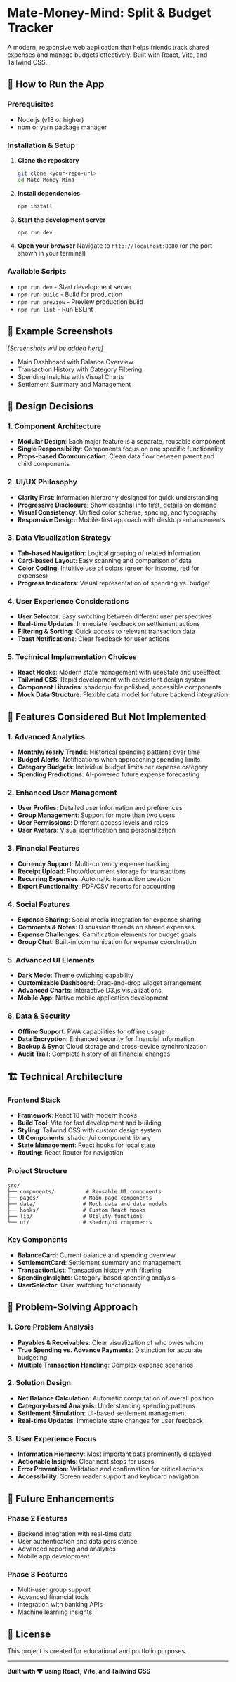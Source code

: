 # Mate-Money-Mind: Split & Budget Tracker

A modern, responsive web application that helps friends track shared expenses and manage budgets effectively. Built with React, Vite, and Tailwind CSS.

## 🚀 How to Run the App

### Prerequisites

- Node.js (v18 or higher)
- npm or yarn package manager

### Installation & Setup

1. **Clone the repository**

   ```bash
   git clone <your-repo-url>
   cd Mate-Money-Mind
   ```

2. **Install dependencies**

   ```bash
   npm install
   ```

3. **Start the development server**

   ```bash
   npm run dev
   ```

4. **Open your browser**
   Navigate to `http://localhost:8080` (or the port shown in your terminal)

### Available Scripts

- `npm run dev` - Start development server
- `npm run build` - Build for production
- `npm run preview` - Preview production build
- `npm run lint` - Run ESLint

## 📸 Example Screenshots

_[Screenshots will be added here]_

- Main Dashboard with Balance Overview
- Transaction History with Category Filtering
- Spending Insights with Visual Charts
- Settlement Summary and Management

## 🎨 Design Decisions

### 1. **Component Architecture**

- **Modular Design**: Each major feature is a separate, reusable component
- **Single Responsibility**: Components focus on one specific functionality
- **Props-based Communication**: Clean data flow between parent and child components

### 2. **UI/UX Philosophy**

- **Clarity First**: Information hierarchy designed for quick understanding
- **Progressive Disclosure**: Show essential info first, details on demand
- **Visual Consistency**: Unified color scheme, spacing, and typography
- **Responsive Design**: Mobile-first approach with desktop enhancements

### 3. **Data Visualization Strategy**

- **Tab-based Navigation**: Logical grouping of related information
- **Card-based Layout**: Easy scanning and comparison of data
- **Color Coding**: Intuitive use of colors (green for income, red for expenses)
- **Progress Indicators**: Visual representation of spending vs. budget

### 4. **User Experience Considerations**

- **User Selector**: Easy switching between different user perspectives
- **Real-time Updates**: Immediate feedback on settlement actions
- **Filtering & Sorting**: Quick access to relevant transaction data
- **Toast Notifications**: Clear feedback for user actions

### 5. **Technical Implementation Choices**

- **React Hooks**: Modern state management with useState and useEffect
- **Tailwind CSS**: Rapid development with consistent design system
- **Component Libraries**: shadcn/ui for polished, accessible components
- **Mock Data Structure**: Flexible data model for future backend integration

## 🔮 Features Considered But Not Implemented

### 1. **Advanced Analytics**

- **Monthly/Yearly Trends**: Historical spending patterns over time
- **Budget Alerts**: Notifications when approaching spending limits
- **Category Budgets**: Individual budget limits per expense category
- **Spending Predictions**: AI-powered future expense forecasting

### 2. **Enhanced User Management**

- **User Profiles**: Detailed user information and preferences
- **Group Management**: Support for more than two users
- **User Permissions**: Different access levels and roles
- **User Avatars**: Visual identification and personalization

### 3. **Financial Features**

- **Currency Support**: Multi-currency expense tracking
- **Receipt Upload**: Photo/document storage for transactions
- **Recurring Expenses**: Automatic transaction creation
- **Export Functionality**: PDF/CSV reports for accounting

### 4. **Social Features**

- **Expense Sharing**: Social media integration for expense sharing
- **Comments & Notes**: Discussion threads on shared expenses
- **Expense Challenges**: Gamification elements for budget goals
- **Group Chat**: Built-in communication for expense coordination

### 5. **Advanced UI Elements**

- **Dark Mode**: Theme switching capability
- **Customizable Dashboard**: Drag-and-drop widget arrangement
- **Advanced Charts**: Interactive D3.js visualizations
- **Mobile App**: Native mobile application development

### 6. **Data & Security**

- **Offline Support**: PWA capabilities for offline usage
- **Data Encryption**: Enhanced security for financial information
- **Backup & Sync**: Cloud storage and cross-device synchronization
- **Audit Trail**: Complete history of all financial changes

## 🏗️ Technical Architecture

### Frontend Stack

- **Framework**: React 18 with modern hooks
- **Build Tool**: Vite for fast development and building
- **Styling**: Tailwind CSS with custom design system
- **UI Components**: shadcn/ui component library
- **State Management**: React hooks for local state
- **Routing**: React Router for navigation

### Project Structure

```
src/
├── components/          # Reusable UI components
├── pages/              # Main page components
├── data/               # Mock data and data models
├── hooks/              # Custom React hooks
├── lib/                # Utility functions
└── ui/                 # shadcn/ui components
```

### Key Components

- **BalanceCard**: Current balance and spending overview
- **SettlementCard**: Settlement summary and management
- **TransactionList**: Transaction history with filtering
- **SpendingInsights**: Category-based spending analysis
- **UserSelector**: User switching functionality

## 🎯 Problem-Solving Approach

### 1. **Core Problem Analysis**

- **Payables & Receivables**: Clear visualization of who owes whom
- **True Spending vs. Advance Payments**: Distinction for accurate budgeting
- **Multiple Transaction Handling**: Complex expense scenarios

### 2. **Solution Design**

- **Net Balance Calculation**: Automatic computation of overall position
- **Category-based Analysis**: Understanding spending patterns
- **Settlement Simulation**: UI-based settlement management
- **Real-time Updates**: Immediate state changes for user feedback

### 3. **User Experience Focus**

- **Information Hierarchy**: Most important data prominently displayed
- **Actionable Insights**: Clear next steps for users
- **Error Prevention**: Validation and confirmation for critical actions
- **Accessibility**: Screen reader support and keyboard navigation

## 🚀 Future Enhancements

### Phase 2 Features

- Backend integration with real-time data
- User authentication and data persistence
- Advanced reporting and analytics
- Mobile app development

### Phase 3 Features

- Multi-user group support
- Advanced financial tools
- Integration with banking APIs
- Machine learning insights

## 📝 License

This project is created for educational and portfolio purposes.

---

**Built with ❤️ using React, Vite, and Tailwind CSS**

